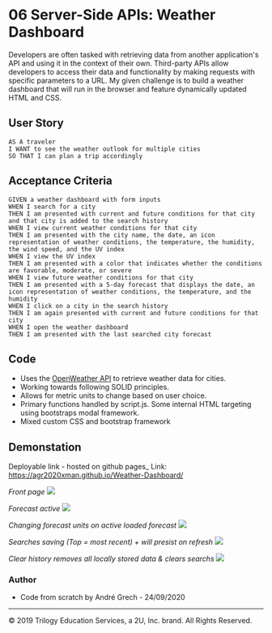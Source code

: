 # 06 Server-Side APIs: Weather Dashboard

Developers are often tasked with retrieving data from another application's API and using it in the context of their own. Third-party APIs allow developers to access their data and functionality by making requests with specific parameters to a URL. My given challenge is to build a weather dashboard that will run in the browser and feature dynamically updated HTML and CSS.

## User Story

```
AS A traveler
I WANT to see the weather outlook for multiple cities
SO THAT I can plan a trip accordingly
```

## Acceptance Criteria

```
GIVEN a weather dashboard with form inputs
WHEN I search for a city
THEN I am presented with current and future conditions for that city and that city is added to the search history
WHEN I view current weather conditions for that city
THEN I am presented with the city name, the date, an icon representation of weather conditions, the temperature, the humidity, the wind speed, and the UV index
WHEN I view the UV index
THEN I am presented with a color that indicates whether the conditions are favorable, moderate, or severe
WHEN I view future weather conditions for that city
THEN I am presented with a 5-day forecast that displays the date, an icon representation of weather conditions, the temperature, and the humidity
WHEN I click on a city in the search history
THEN I am again presented with current and future conditions for that city
WHEN I open the weather dashboard
THEN I am presented with the last searched city forecast
```

## Code

- Uses the [OpenWeather API](https://openweathermap.org/api) to retrieve weather data for cities.
- Working towards following SOLID principles.
- Allows for metric units to change based on user choice.
- Primary functions handled by script.js. Some internal HTML targeting using bootstraps modal framework.
- Mixed custom CSS and bootstrap framework

## Demonstation

Deployable link - hosted on github pages\_
Link: https://agr2020xman.github.io/Weather-Dashboard/

_Front page_
![](Assets/landing_page)

_Forecast active_
![](Assets/city_forecast)

_Changing forecast units on active loaded forecast_
![](Assets/live_imperial_change)

_Searches saving (Top = most recent) + will presist on refresh_
![](Assets/saved_searches)

_Clear history removes all locally stored data & clears searchs_
![](Assets/full_clear)

### Author

- Code from scratch by Andr&eacute; Grech - 24/09/2020

---

© 2019 Trilogy Education Services, a 2U, Inc. brand. All Rights Reserved.
